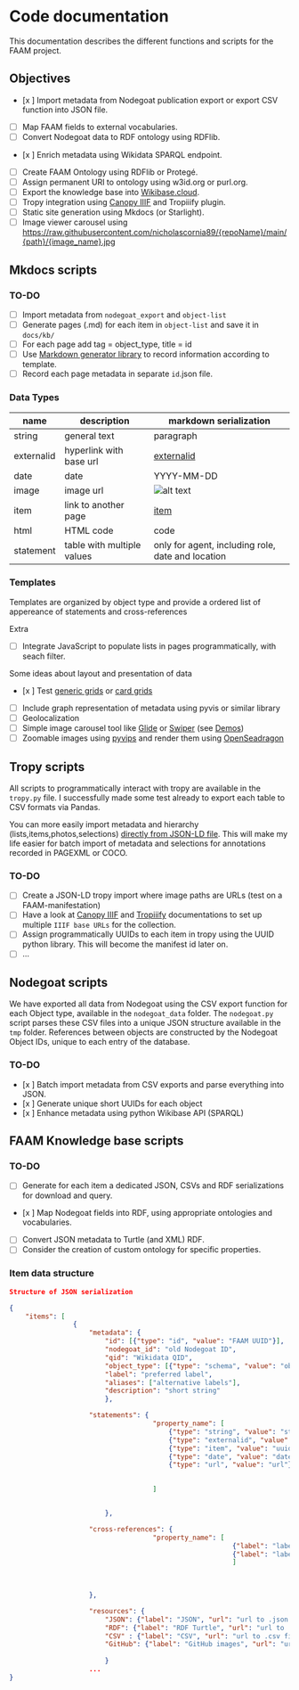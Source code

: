 # Code documentation

This documentation describes the different functions and scripts for the FAAM project.

## Objectives

- [x ] Import metadata from Nodegoat publication export or export CSV function into JSON file.
- [ ] Map FAAM fields to external vocabularies.
- [ ] Convert Nodegoat data to RDF ontology using RDFlib.
- [x ] Enrich metadata using Wikidata SPARQL endpoint.
- [ ] Create FAAM Ontology using RDFlib or Protegé.
- [ ] Assign permanent URI to ontology using w3id.org or purl.org.
- [ ] Export the knowledge base into [Wikibase.cloud](https://www.wikibase.cloud/).
- [ ] Tropy integration using [Canopy IIIF](https://canopy-iiif.github.io/docs/setup-a-collection-with-tropiiify) and Tropiiify plugin.
- [ ] Static site generation using Mkdocs (or Starlight).
- [ ] Image viewer carousel using https://raw.githubusercontent.com/nicholascornia89/{repoName}/main/{path}/{image_name}.jpg

## Mkdocs scripts

### TO-DO

- [ ] Import metadata from `nodegoat_export` and `object-list`
- [ ] Generate pages (.md) for each item in `object-list` and save it in `docs/kb/` 
- [ ] For each page add tag = object_type, title = id
- [ ] Use [Markdown generator library](https://github.com/TheRenegadeCoder/SnakeMD) to record information according to template.
- [ ] Record each page metadata in separate `id`.json file.

### Data Types

| name | description | markdown serialization |
|------|-------------|------------------------|
| string | general text | paragraph |
| externalid | hyperlink with base url | [externalid](baseurl/id) |
| date | date | YYYY-MM-DD |
| image | image url | ![alt text](imageurl) |
| item | link to another page | [item](item.md) |
| html | HTML code | <div> code </div> |
| statement | table with multiple values | only for agent, including role, date and location |

### Templates

Templates are organized by object type and provide a ordered list of appereance of statements and cross-references


Extra

- [ ] Integrate JavaScript to populate lists in pages programmatically, with seach filter.

Some ideas about layout and presentation of data

- [x ] Test [generic grids](https://squidfunk.github.io/mkdocs-material/reference/grids/#using-generic-grids) or [card grids](https://squidfunk.github.io/mkdocs-material/reference/grids/#using-generic-grids)
- [ ] Include graph representation of metadata using pyvis or similar library
- [ ] Geolocalization
- [ ] Simple image carousel tool like [Glide](https://glidejs.com/docs/) or [Swiper](https://swiperjs.com/get-started) (see [Demos](https://swiperjs.com/demos))
- [ ] Zoomable images using [pyvips](https://libvips.github.io/pyvips/) and render them using [OpenSeadragon](https://openseadragon.github.io/docs/)

## Tropy scripts

All scripts to programmatically interact with tropy are available in the `tropy.py` file. I successfully made some test already to export each table to CSV formats via Pandas.

You can more easily import metadata and hierarchy (lists,items,photos,selections) [directly from JSON-LD file](https://docs.tropy.org/using-tropy/add_files#importing-json-ld-files). This will make my life easier for batch import of metadata and selections for annotations recorded in PAGEXML or COCO.

### TO-DO

- [ ] Create a JSON-LD tropy import where image paths are URLs (test on a FAAM-manifestation)
- [ ] Have a look at [Canopy IIIF](https://github.com/canopy-iiif/canopy-iiif) and [Tropiiify](https://github.com/arkalab/tropiiify) documentations to set up multiple `IIIF base URLs` for the collection. 
- [ ] Assign programmatically UUIDs to each item in tropy using the UUID python library. This will become the manifest id later on.
- [ ] ...

## Nodegoat scripts

We have exported all data from Nodegoat using the CSV export function for each Object type, available in the `nodegoat_data` folder. The `nodegoat.py` script parses these CSV files into a unique JSON structure available in the `tmp` folder.
References between objects are constructed by the Nodegoat Object IDs, unique to each entry of the database.

### TO-DO

- [x ] Batch import metadata from CSV exports and parse everything into JSON.
- [x ] Generate unique short UUIDs for each object
- [x ] Enhance metadata using python Wikibase API (SPARQL)

## FAAM Knowledge base scripts

### TO-DO

- [ ] Generate for each item a dedicated JSON, CSVs and RDF serializations for download and query.
- [x ] Map Nodegoat fields into RDF, using appropriate ontologies and vocabularies.
- [ ] Convert JSON metadata to Turtle (and XML) RDF.
- [ ] Consider the creation of custom ontology for specific properties. 

### Item data structure

```json
Structure of JSON serialization

{
	"items": [
				{
					"metadata": {
						"id": [{"type": "id", "value": "FAAM UUID"}],
						"nodegoat_id": "old Nodegoat ID",
						"qid": "Wikidata QID",
						"object_type": [{"type": "schema", "value": "object_type"}],
						"label": "preferred label",
						"aliases": ["alternative labels"],
						"description": "short string"
						},

					"statements": {
									"property_name": [
										{"type": "string", "value": "string value"},
										{"type": "externalid", "value": "id with baseurl"},
										{"type": "item", "value": "uuid"},
										{"type": "date", "value": "date"},
										{"type": "url", "value": "url"}

									
									]


						},

					"cross-references": {
									"property_name": [  
														{"label": "label_to be_shown", "data_type": "data_type", "value": "value", "thumb": ""},
														{"label": "label_to be_shown", "data_type": "data_type", "value": "value", "thumb": "url to .gif file"},
														]

						
				
					},

					"resources": {
						"JSON": {"label": "JSON", "url": "url to .json file"},
						"RDF": {"label": "RDF Turtle", "url": "url to .ttl file"},
						"CSV" : {"label": "CSV", "url": "url to .csv file"},
						"GitHub": {"label": "GitHub images", "url": "url to GitHub repository"}
	
						}
					...
}
```